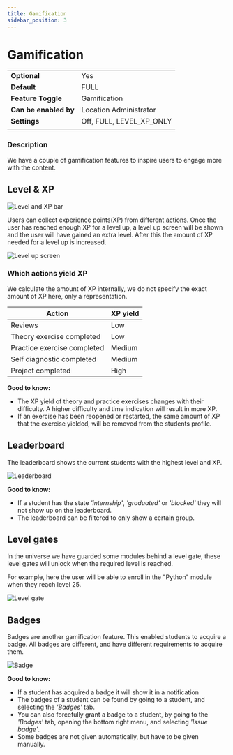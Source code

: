 ```yaml
---
title: Gamification
sidebar_position: 3
---
```


# Gamification

|                       |                          |
|-----------------------|--------------------------|
| **Optional**          | Yes                      |
| **Default**           | FULL                     |
| **Feature Toggle**    | Gamification             |
| **Can be enabled by** | Location Administrator   |
| **Settings**          | Off, FULL, LEVEL_XP_ONLY |
|                       |                          |

### Description
We have a couple of gamification features to inspire users to engage more with the content.

## Level & XP

![Level and XP bar](/img/staff/coaches/gamification/xp-bar.png)

Users can collect experience points(XP) from different [actions](#wich-actions-yield-xp). 
Once the user has reached enough XP for a level up, a level up screen will be shown and the user will have gained an extra level.
After this the amount of XP needed for a level up is increased.

![Level up screen](/img/staff/coaches/gamification/level-up.png)

### Which actions yield XP

We calculate the amount of XP internally, we do not specify the exact amount of XP here, only a representation.

| Action                            | XP yield |
|-----------------------------------|----------|
| Reviews                           | Low      |
| Theory exercise completed         | Low      |
| Practice exercise completed       | Medium   |
| Self diagnostic completed         | Medium   |
| Project completed                 | High     |

**Good to know:**
- The XP yield of theory and practice exercises changes with their difficulty. A higher difficulty and time indication will result in more XP.
- If an exercise has been reopened or restarted, the same amount of XP that the exercise yielded, will be removed from the students profile.

## Leaderboard

The leaderboard shows the current students with the highest level and XP.

![Leaderboard](/img/staff/coaches/gamification/leaderboard.png)

**Good to know:**
- If a student has the state *'internship'*, *'graduated'* or *'blocked'* they will not show up on the leaderboard.
- The leaderboard can be filtered to only show a certain group.

## Level gates

In the universe we have guarded some modules behind a level gate, these level gates will unlock when the required level is reached.

For example, here the user will be able to enroll in the "Python" module when they reach level 25.

![Level gate](/img/staff/coaches/gamification/level-gate.png)

## Badges

Badges are another gamification feature. This enabled students to acquire a badge.
All badges are different, and have different requirements to acquire them.

![Badge](/img/staff/coaches/gamification/badge.png)

**Good to know:**
- If a student has acquired a badge it will show it in a notification
- The badges of a student can be found by going to a student, and selecting the *'Badges'* tab.
- You can also forcefully grant a badge to a student, by going to the *'Badges'* tab, opening the bottom right menu, and selecting *'Issue badge'*.
- Some badges are not given automatically, but have to be given manually.
